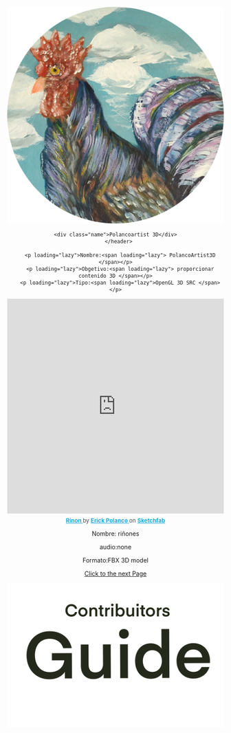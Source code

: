 <!DOCTYPE html>
</html>
<html lang="en">
<head>
    <meta charset="UTF-8">
    <meta http-equiv="X-UA-Compatible" content="IE=edge">
    <meta name="viewport" content="width=device-width, initial-scale=1.0">
    <link rel="stylesheet" href="polancoartist.css">
    <link rel="stylesheet" href="View.scss">
    <link href="https://vjs.zencdn.net/7.15.4/video-js.css" rel="stylesheet" />
    <link rel="stylesheet" href="normalize.css"> 
    <script src="https://cdn.jsdelivr.net/npm/pace-js@latest/pace.min.js"></script>
    <link rel="stylesheet" href="https://cdn.jsdelivr.net/npm/pace-js@latest/pace-theme-default.min.css">
   
</head>
<body >

    
<header>
  

<!--este es tu contador-->
<a class="responsive-logo" href="https://www.instagram.com/polancoartist/?hl=es " target="_blank"><img src="polancoartistlogo.PNG" ></a>
<div class="statistics"></div>
<!--aqui empieza tu pagina-->
 
  <!--perfil--> 
  <div class="perfil"></div>
      <!--Nombre-->      

    <div class="name">Polancoartist 3D</div>
       </header> 

       <p loading="lazy">Nombre:<span loading="lazy"> PolancoArtist3D </span></p>
       <p loading="lazy">Obgetivo:<span loading="lazy"> proporcionar contenido 3D </span></p>
       <p loading="lazy">Tipo:<span loading="lazy">OpenGL 3D SRC </span></p>


<!--modelo t3D-->

<div class="responsive-sketchfab-embed-wrapper"> <iframe width="100%" height="500"  title="Rinon" frameborder="0" allowfullscreen mozallowfullscreen="true" webkitallowfullscreen="true" allow="autoplay; fullscreen; xr-spatial-tracking" xr-spatial-tracking execution-while-out-of-viewport execution-while-not-rendered web-share src="https://sketchfab.com/models/b83e07bb7b35413dafd1fad8b942e7a1/embed"> </iframe> <p style="font-size: 13px; font-weight: normal; margin: 5px; color: #4A4A4A;"> <a href="https://sketchfab.com/3d-models/rinon-b83e07bb7b35413dafd1fad8b942e7a1?utm_medium=embed&utm_campaign=share-popup&utm_content=b83e07bb7b35413dafd1fad8b942e7a1" target="_blank" style="font-weight: bold; color: #1CAAD9;"> Rinon </a> by <a href="https://sketchfab.com/bizarrecartoon?utm_medium=embed&utm_campaign=share-popup&utm_content=b83e07bb7b35413dafd1fad8b942e7a1" target="_blank" style="font-weight: bold; color: #1CAAD9;"> Erick Polanco </a> on <a href="https://sketchfab.com?utm_medium=embed&utm_campaign=share-popup&utm_content=b83e07bb7b35413dafd1fad8b942e7a1" target="_blank" style="font-weight: bold; color: #1CAAD9;">Sketchfab</a></p></div>

<p loading="lazy">Nombre:<span loading="lazy"> riñones </span></p>
<p>audio:<span loading="lazy">none</span></p>
<p>Formato:<span loading="lazy">FBX 3D model</span></p>



<!-- boton next-->

<a class="responsive-btn" href="https://erickpolancoh.github.io/Polan3Dvewer/">Click to the next Page</a>

<!--Guide-->
<div class="responsive" loading="lazy">
<a href="https://erickpolancoh.github.io/Guide/"><img class="responsive-guide"src="guidecontribuitor.PNG" ></a>

</div>



<script src="polancoartists.js"></script>     
<script src="https://code.createjs.com/1.0.0/createjs.min.js "></script> 
 </body>
</html>






                         
                                                       
                          
